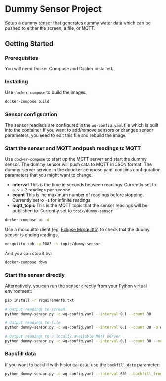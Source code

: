 # Dummy Sensor Project

Setup a dummy sensor that generates dummy water data which can be pushed to either the screen, a file, or MQTT.

## Getting Started

### Prerequisites

You will need Docker Compose and Docker installed.

### Installing

Use ```docker-compose``` to build the images:

```bash
docker-compose build
```

### Sensor configuration

The sensor readings are configured in the ```wq-config.yaml``` file which is built into the container. If you want to add/remove sensors or changes sensor parameters, you need to edit this file and rebuild the image.

### Start the sensor and MQTT and push readings to MQTT

Use ```docker-compose``` to start up the MQTT server and start the dummy sensor. The dummy sensor will push data to MQTT in JSON format. The dummy-server service in the doocker-compose.yaml contains configuration parameters that you might want to change.

- **interval** This is the time in seconds between readings. Currently set to ```0.5``` = 2 readings per second.
- **count** This is the maximum number of readings before stopping. Currently set to ```-1``` for infinite readings
- **mqtt_topic** This is the MQTT topic that the sensor readings will be published to. Currently set to ```topic/dummy-sensor```

```bash
docker-compose up -d
```

Use a mosquitto client (eg. [Eclipse Mosquitto](https://mosquitto.org/)) to check that the duumy sensor is ending readings.

```bash
mosquitto_sub -p 1883 -t topic/dummy-sensor
```

And you can stop it by:

```bash
docker-compose down
```

### Start the sensor directly

Alternatively, you can run the sensor directly from your Python virtual environment:

```bash
pip install -r requirements.txt

# Output readings to screen
python dummy-sensor.py -c wq-config.yaml --interval 0.1 --count 30

# Output readings to file
python dummy-sensor.py -c wq-config.yaml --interval 0.1 --count 30 -o wq-data.txt

# Output readings to a locally available MQTT server
python dummy-sensor.py -c wq-config.yaml --interval 0.1 --count 30 --mqtt-topic topic/dummy-sensor --mqtt-hostname localhost --mqtt-port 1833
```

### Backfill data

If you want to backfill with historical data, use the ```backfill_date``` parameter:

```bash
python dummy-sensor.py -c wq-config.yaml --interval 600 --backfill_from 2020-04-03 --mqtt_topic topic/dummy-sensor
```
